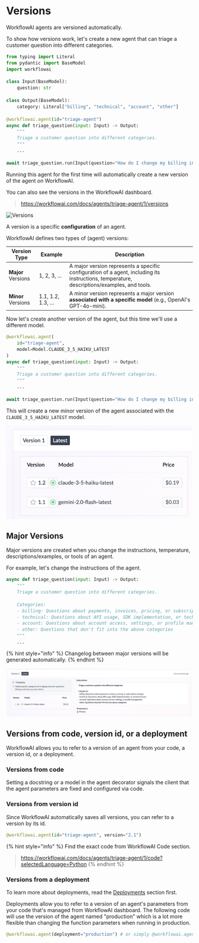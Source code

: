# Versions

WorkflowAI agents are versioned automatically.

To show how versions work, let's create a new agent that can triage a customer question into different categories.

```python
from typing import Literal
from pydantic import BaseModel
import workflowai

class Input(BaseModel):
    question: str

class Output(BaseModel):
    category: Literal["billing", "technical", "account", "other"]

@workflowai.agent(id="triage-agent")
async def triage_question(input: Input) -> Output:
    """
    Triage a customer question into different categories.
    """
    ...

await triage_question.run(Input(question="How do I change my billing information?"))
```

Running this agent for the first time will automatically create a new version of the agent on WorkflowAI.

You can also see the versions in the WorkflowAI dashboard.

> https://workflowai.com/docs/agents/triage-agent/1/versions

![Versions](/docs/assets/images/agents/triage-agent/version-1.png)

A version is a specific **configuration** of an agent.

WorkflowAI defines two types of (agent) versions:

| Version Type | Example | Description |
|--------------|---------|-------------|
| **Major** Versions | 1, 2, 3, ... | A major version represents a specific configuration of a agent, including its instructions, temperature, descriptions/examples, and tools. |
| **Minor** Versions | 1.1, 1.2, 1.3, ... | A minor version represents a major version **associated with a specific model** (e.g., OpenAI's GPT-4o-mini). |

Now let's create another version of the agent, but this time we'll use a different model.

```python
@workflowai.agent(
    id="triage-agent",
    model=Model.CLAUDE_3_5_HAIKU_LATEST
)
async def triage_question(input: Input) -> Output:
    """
    Triage a customer question into different categories.
    """
    ...

await triage_question.run(Input(question="How do I change my billing information?"))
```

This will create a new minor version of the agent associated with the `CLAUDE_3_5_HAIKU_LATEST` model.

![Versions](/docs/assets/images/agents/triage-agent/version-1.2.png)

## Major Versions

Major versions are created when you change the instructions, temperature, descriptions/examples, or tools of an agent.

For example, let's change the instructions of the agent.

```python
async def triage_question(input: Input) -> Output:
    """
    Triage a customer question into different categories.

    Categories:
    - billing: Questions about payments, invoices, pricing, or subscription changes
    - technical: Questions about API usage, SDK implementation, or technical issues
    - account: Questions about account access, settings, or profile management
    - other: Questions that don't fit into the above categories
    """
    ...
```

{% hint style="info" %}
Changelog between major versions will be generated automatically.
{% endhint %}

![Version 2 with new instructions](/docs/assets/images/agents/triage-agent/version-2.png)

## Versions from code, version id, or a deployment

WorkflowAI allows you to refer to a version of an agent from your code, a version id, or a deployment.

### Versions from code

Setting a docstring or a model in the agent decorator signals the client that the agent parameters are fixed and configured via code.

### Versions from version id

Since WorkflowAI automatically saves all versions, you can refer to a version by its id.

```python
@workflowai.agent(id="triage-agent", version="2.1")
```

{% hint style="info" %}
Find the exact code from WorkflowAI Code section.
> https://workflowai.com/docs/agents/triage-agent/1/code?selectedLanguage=Python
{% endhint %}

### Versions from a deployment

To learn more about deployments, read the [Deployments](/docs/features/deployments) section first.

Deployments allow you to refer to a version of an agent's parameters from your code that's managed from WorkflowAI dashboard. The following code will use the version of the agent named "production" which is a lot more flexible than changing the function parameters when running in production.

```python
@workflowai.agent(deployment="production") # or simply @workflowai.agent()
```